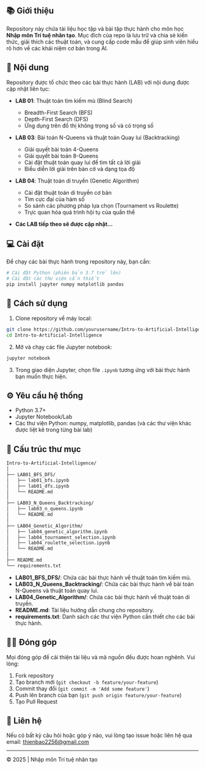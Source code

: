 ## 📚 Giới thiệu

Repository này chứa tài liệu học tập và bài tập thực hành cho môn học **Nhập môn Trí tuệ nhân tạo**. Mục đích của repo là lưu trữ và chia sẻ kiến thức, giải thích các thuật toán, và cung cấp code mẫu để giúp sinh viên hiểu rõ hơn về các khái niệm cơ bản trong AI.

## 🧠 Nội dung

Repository được tổ chức theo các bài thực hành (LAB) với nội dung được cập nhật liên tục:

- **LAB 01**: Thuật toán tìm kiếm mù (Blind Search)
  - Breadth-First Search (BFS)
  - Depth-First Search (DFS)
  - Ứng dụng trên đồ thị không trọng số và có trọng số

- **LAB 03**: Bài toán N-Queens và thuật toán Quay lui (Backtracking)
  - Giải quyết bài toán 4-Queens
  - Giải quyết bài toán 8-Queens
  - Cài đặt thuật toán quay lui để tìm tất cả lời giải
  - Biểu diễn lời giải trên bàn cờ và dạng tọa độ

- **LAB 04**: Thuật toán di truyền (Genetic Algorithm)
  - Cài đặt thuật toán di truyền cơ bản
  - Tìm cực đại của hàm số
  - So sánh các phương pháp lựa chọn (Tournament vs Roulette)
  - Trực quan hóa quá trình hội tụ của quần thể

- **Các LAB tiếp theo sẽ được cập nhật...**

## 💻 Cài đặt

Để chạy các bài thực hành trong repository này, bạn cần:

```bash
# Cài đặt Python (phiên bản 3.7 trở lên)
# Cài đặt các thư viện cần thiết
pip install jupyter numpy matplotlib pandas
```

## 🚀 Cách sử dụng

1. Clone repository về máy local:
```bash
git clone https://github.com/yourusername/Intro-to-Artificial-Intelligence.git
cd Intro-to-Artificial-Intelligence
```

2. Mở và chạy các file Jupyter notebook:
```bash
jupyter notebook
```

3. Trong giao diện Jupyter, chọn file `.ipynb` tương ứng với bài thực hành bạn muốn thực hiện.

## ⚙️ Yêu cầu hệ thống

- Python 3.7+
- Jupyter Notebook/Lab
- Các thư viện Python: numpy, matplotlib, pandas (và các thư viện khác được liệt kê trong từng bài lab)

## 📂 Cấu trúc thư mục

````markdown
Intro-to-Artificial-Intelligence/
│
├── LAB01_BFS_DFS/
│   ├── lab01_bfs.ipynb
│   ├── lab01_dfs.ipynb
│   └── README.md
│
├── LAB03_N_Queens_Backtracking/
│   ├── lab03_n_queens.ipynb
│   └── README.md
│
├── LAB04_Genetic_Algorithm/
│   ├── lab04_genetic_algorithm.ipynb
│   ├── lab04_tournament_selection.ipynb
│   ├── lab04_roulette_selection.ipynb
│   └── README.md
│
├── README.md
└── requirements.txt
````

- **LAB01_BFS_DFS/**: Chứa các bài thực hành về thuật toán tìm kiếm mù.
- **LAB03_N_Queens_Backtracking/**: Chứa các bài thực hành về bài toán N-Queens và thuật toán quay lui.
- **LAB04_Genetic_Algorithm/**: Chứa các bài thực hành về thuật toán di truyền.
- **README.md**: Tài liệu hướng dẫn chung cho repository.
- **requirements.txt**: Danh sách các thư viện Python cần thiết cho các bài thực hành.

## 👨‍🏫 Đóng góp

Mọi đóng góp để cải thiện tài liệu và mã nguồn đều được hoan nghênh. Vui lòng:
1. Fork repository
2. Tạo branch mới (`git checkout -b feature/your-feature`)
3. Commit thay đổi (`git commit -m 'Add some feature'`)
4. Push lên branch của bạn (`git push origin feature/your-feature`)
5. Tạo Pull Request

## 📧 Liên hệ

Nếu có bất kỳ câu hỏi hoặc góp ý nào, vui lòng tạo issue hoặc liên hệ qua email: thienbao2256@gmail.com

---
© 2025 | Nhập môn Trí tuệ nhân tạo